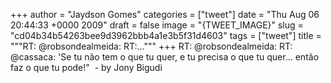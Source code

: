 
+++
author = "Jaydson Gomes"
categories = ["tweet"]
date = "Thu Aug 06 20:44:33 +0000 2009"
draft = false
image = "{TWEET_IMAGE}"
slug = "cd04b34b54263bee9d3962bbb4a1e3b5f31d4603"
tags = ["tweet"]
title = """RT: @robsondealmeida: RT:..."""
+++
RT: @robsondealmeida: RT: @cassaca: 'Se tu não tem o que tu quer, e tu precisa o que tu quer... então faz o que tu pode!"  - by Jony Bigudi
